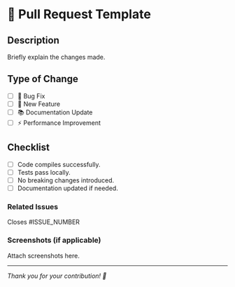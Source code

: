 # 📝 Pull Request Template

## Description
Briefly explain the changes made.

## Type of Change
- [ ] 🐛 Bug Fix
- [ ] 🚀 New Feature
- [ ] 📚 Documentation Update
- [ ] ⚡ Performance Improvement

## Checklist
- [ ] Code compiles successfully.
- [ ] Tests pass locally.
- [ ] No breaking changes introduced.
- [ ] Documentation updated if needed.

### Related Issues
Closes #ISSUE_NUMBER

### Screenshots (if applicable)
Attach screenshots here.

---
*Thank you for your contribution! 🚀*
